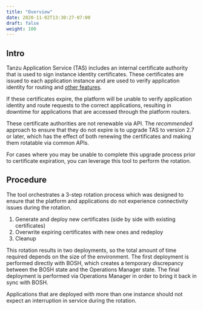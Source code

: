 ```yaml
---
title: "Overview"
date: 2020-11-02T13:30:27-07:00
draft: false
weight: 100
---
```


## Intro

Tanzu Application Service (TAS) includes an internal certificate authority that
is used to sign instance identity certificates. These certificates are issued to
each application instance and are used to verify application identity for
routing and
[other features](https://tanzu.vmware.com/content/blog/new-in-pcf-2-1-app-container-identity-assurance-via-automatic-cert-rotation).

If these certificates expire, the platform will be unable to verify application
identity and route requests to the correct applications, resulting in downtime
for applications that are accessed through the platform routers.

These certificate authorities are not renewable via API. The _recommended_
approach to ensure that they do not expire is to upgrade TAS to version 2.7 or
later, which has the effect of both renewing the certificates and making them
rotatable via common APIs.

For cases where you may be unable to complete this upgrade process prior to
certificate expiration, you can leverage this tool to perform the rotation.

## Procedure

The tool orchestrates a 3-step rotation process which was designed to ensure
that the platform and applications do not experience connectivity issues during
the rotation.

1. Generate and deploy new certificates (side by side with existing certificates)
1. Overwrite expiring certificates with new ones and redeploy
1. Cleanup

This rotation results in two deployments, so the total amount of time required
depends on the size of the environment. The first deployment is performed
directly with BOSH, which creates a temporary discrepancy between the BOSH state
and the Operations Manager state. The final deployment is performed via
Operations Manager in order to bring it back in sync with BOSH.

Applications that are deployed with more than one instance should not expect an
interruption in service during the rotation.
